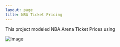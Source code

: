 ```yaml
---
layout: page
title: NBA Ticket Pricing
---
```


This project modeled NBA Arena Ticket Prices using 


![Image](/images/arena_map.png)
